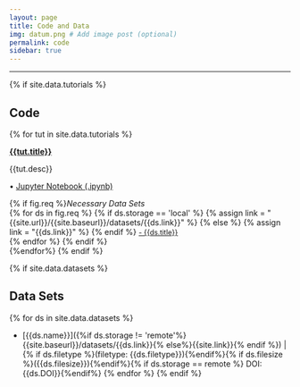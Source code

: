 ```yaml
---
layout: page
title: Code and Data
img: datum.png # Add image post (optional)
permalink: code
sidebar: true
---
```


---

{% if site.data.tutorials %}
## Code

{% for tut in site.data.tutorials %}

<article class="post">
<a class="post-thumbnail" style="background-image: url(http://rpgroup.caltech.edu/aph161/assets/img/{{tut.pic}})" href="{{site.url}}/{{site.baseurl}}/tutorials/{{tut.link}}.html"> </a>



<div class="post-content">
<b class="post-title"><a href="http://rpgroup.caltech.edu/aph161/tutorials/{{tut.link}}.html">{{tut.title}}</a></b>
<p> {{tut.desc}}</p>
<p>• <a href="http://rpgroup.caltech.edu/aph161/tutorials/{{tut.link}}.ipynb"> Jupyter Notebook (.ipynb)</a><br/></p>
{% if fig.req %}<i>Necessary Data Sets </i><br/>
{% for ds in fig.req %}
{% if ds.storage == 'local' %}
{% assign link = "{{site.url}}/{{site.baseurl}}/datasets/{{ds.link}}" %}
{% else %}
{% assign link = "{{ds.link}}" %}
{% endif %}
<a style="font-size: 0.9em;" href="{{link}}"> - {{ds.title}} </a><br/>
{% endfor %}
{% endif %}
</div>

</article>
{%endfor%}
{% endif %}



{% if site.data.datasets %}

## Data Sets
{% for ds in site.data.datasets %}
* [{{ds.name}}]({%if ds.storage !=
  'remote'%}{{site.baseurl}}/datasets/{{ds.link}}{%
  else%}{{site.link}}{% endif %}) \| {% if ds.filetype %}(filetype:
  {{ds.filetype}}){%endif%}{% if ds.filesize %}({{ds.filesize}}){%endif%}{%
  if ds.storage == remote %} DOI: {{ds.DOI}}{%endif%}
{% endfor %}
{% endif %}



